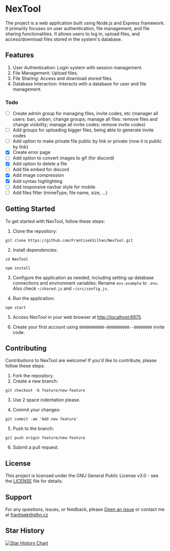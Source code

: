 # NexTool

The project is a web application built using Node.js and Express framework. It primarily focuses on user authentication, file management, and file sharing functionalities. It allows users to log in, upload files, and access/download files stored in the system's database.

## Features

1. User Authentication: Login system with session management.
2. File Management: Upload files.
3. File Sharing: Access and download stored files.
4. Database Interaction: Interacts with a database for user and file management.

### Todo

- [ ] Create admin group for managing files, invite codes, etc (manager all users: ban, unban, change groups; manage all files: remove files and change visibility; manage all invite codes: remove invite codes)
- [ ] Add groups for uploading bigger files, being able to generate invite codes
- [ ] Add option to make private file public by link or private (now it is public by link)
- [x] Create error page
- [ ] Add option to convert images to gif (for discord)
- [x] Add option to delete a file
- [ ] Add file embed for discord
- [x] Add image compression
- [x] Add syntax highlighting
- [ ] Add responsive navbar style for mobile
- [ ] Add files filter (mimeType, file name, size, ...)

## Getting Started

To get started with NexTool, follow these steps:

1. Clone the repository:

```
git clone https://github.com/FrantisekSilhan/NexTool.git
```

2. Install dependencies:

```
cd NexTool
```

```
npm install
```

3. Configure the application as needed, including setting up database connections and environment variables: Rename `env.example` to `.env`. Also check `~/shared.js` and `~/src/config.js`.

4. Run the application:

```
npm start
```

5. Access NexTool in your web browser at [http://localhost:6975](http://localhost:6975).

6. Create your first account using `00000000000-0000000000--00000000` invite code.

## Contributing

Contributions to NexTool are welcome! If you'd like to contribute, please follow these steps:

1. Fork the repository.
2. Create a new branch:

```
git checkout -b feature/new-feature
```

3. Use 2 space indentation please.

4. Commit your changes:

```
git commit -am 'Add new feature'
```

5. Push to the branch:

```
git push origin feature/new-feature
```

6. Submit a pull request.

## License

This project is licensed under the GNU General Public License v3.0 - see the [LICENSE](LICENSE) file for details.

## Support

For any questions, issues, or feedback, please [Open an issue](https://github.com/FrantisekSilhan/NexTool/issues) or contact me at frantisek@slhn.cz

## Star History

[![Star History Chart](https://api.star-history.com/svg?repos=FrantisekSilhan/NexTool&type=Date)](https://star-history.com/#FrantisekSilhan/NexTool)
